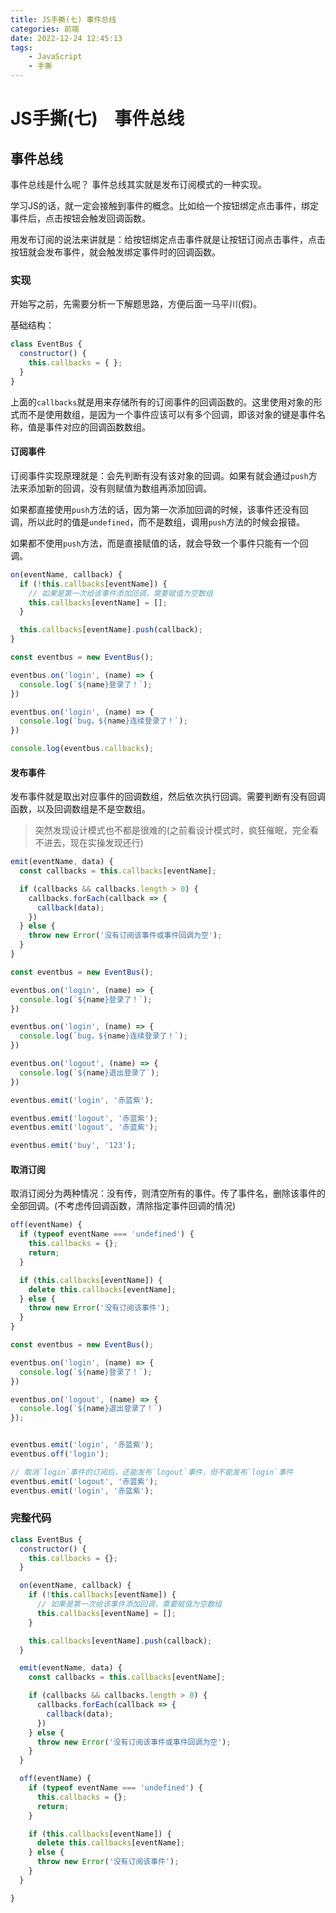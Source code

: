 ```yaml
---
title: JS手撕(七) 事件总线
categories: 前端
date: 2022-12-24 12:45:13
tags:
    - JavaScript
    - 手撕
---
```


# JS手撕(七)    事件总线

## 事件总线

事件总线是什么呢？
事件总线其实就是发布订阅模式的一种实现。

学习JS的话，就一定会接触到事件的概念。比如给一个按钮绑定点击事件，绑定事件后，点击按钮会触发回调函数。

用发布订阅的说法来讲就是：给按钮绑定点击事件就是让按钮订阅点击事件，点击按钮就会发布事件，就会触发绑定事件时的回调函数。

### 实现

开始写之前，先需要分析一下解题思路，方便后面一马平川(假)。

基础结构：

```js
class EventBus {
  constructor() {
    this.callbacks = { };
  }
}
```

上面的`callbacks`就是用来存储所有的订阅事件的回调函数的。这里使用对象的形式而不是使用数组，是因为一个事件应该可以有多个回调，即该对象的键是事件名称，值是事件对应的回调函数数组。

#### 订阅事件

订阅事件实现原理就是：会先判断有没有该对象的回调。如果有就会通过`push`方法来添加新的回调，没有则赋值为数组再添加回调。

如果都直接使用`push`方法的话，因为第一次添加回调的时候，该事件还没有回调，所以此时的值是`undefined`，而不是数组，调用`push`方法的时候会报错。

如果都不使用`push`方法，而是直接赋值的话，就会导致一个事件只能有一个回调。

```js
on(eventName, callback) {
  if (!this.callbacks[eventName]) {
    // 如果是第一次给该事件添加回调，需要赋值为空数组
    this.callbacks[eventName] = [];
  }

  this.callbacks[eventName].push(callback);
}
```

```js
const eventbus = new EventBus();

eventbus.on('login', (name) => {
  console.log(`${name}登录了！`);
})

eventbus.on('login', (name) => {
  console.log(`bug，${name}连续登录了！`);
})

console.log(eventbus.callbacks);
```

#### 发布事件

发布事件就是取出对应事件的回调数组，然后依次执行回调。需要判断有没有回调函数，以及回调数组是不是空数组。

> 突然发现设计模式也不都是很难的(之前看设计模式时，疯狂催眠，完全看不进去，现在实操发现还行)

```js
emit(eventName, data) {
  const callbacks = this.callbacks[eventName];

  if (callbacks && callbacks.length > 0) {
    callbacks.forEach(callback => {
      callback(data);
    })
  } else {
    throw new Error('没有订阅该事件或事件回调为空');
  }
}
```

```js
const eventbus = new EventBus();

eventbus.on('login', (name) => {
  console.log(`${name}登录了！`);
})

eventbus.on('login', (name) => {
  console.log(`bug，${name}连续登录了！`);
})

eventbus.on('logout', (name) => {
  console.log(`${name}退出登录了`);
})

eventbus.emit('login', '赤蓝紫');

eventbus.emit('logout', '赤蓝紫');
eventbus.emit('logout', '赤蓝紫');

eventbus.emit('buy', '123');
```

#### 取消订阅

取消订阅分为两种情况：没有传，则清空所有的事件。传了事件名，删除该事件的全部回调。(不考虑传回调函数，清除指定事件回调的情况)

```js
off(eventName) {
  if (typeof eventName === 'undefined') {
    this.callbacks = {};
    return;
  }

  if (this.callbacks[eventName]) {
    delete this.callbacks[eventName];
  } else {
    throw new Error('没有订阅该事件');
  }
}
```

```js
const eventbus = new EventBus();

eventbus.on('login', (name) => {
  console.log(`${name}登录了！`);
})

eventbus.on('logout', (name) => {
  console.log(`${name}退出登录了！`)
});


eventbus.emit('login', '赤蓝紫');
eventbus.off('login');

// 取消`login`事件的订阅后，还能发布`logout`事件，但不能发布`login`事件
eventbus.emit('logout', '赤蓝紫');
eventbus.emit('login', '赤蓝紫');
```

### 完整代码

```js
class EventBus {
  constructor() {
    this.callbacks = {};
  }

  on(eventName, callback) {
    if (!this.callbacks[eventName]) {
      // 如果是第一次给该事件添加回调，需要赋值为空数组
      this.callbacks[eventName] = [];
    }

    this.callbacks[eventName].push(callback);
  }

  emit(eventName, data) {
    const callbacks = this.callbacks[eventName];

    if (callbacks && callbacks.length > 0) {
      callbacks.forEach(callback => {
        callback(data);
      })
    } else {
      throw new Error('没有订阅该事件或事件回调为空');
    }
  }

  off(eventName) {
    if (typeof eventName === 'undefined') {
      this.callbacks = {};
      return;
    }

    if (this.callbacks[eventName]) {
      delete this.callbacks[eventName];
    } else {
      throw new Error('没有订阅该事件');
    }
  }

}
```
